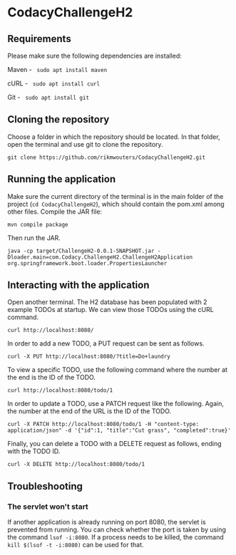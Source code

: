 # CodacyChallengeH2

## Requirements

Please make sure the following dependencies are installed:

Maven - ``` sudo apt install maven```

cURL - ``` sudo apt install curl```

Git - ``` sudo apt install git```

## Cloning the repository

Choose a folder in which the repository should be located. In that folder, open the terminal and use git to clone the repository.

```
git clone https://github.com/rikmwouters/CodacyChallengeH2.git
```

## Running the application

Make sure the current directory of the terminal is in the main folder of the project (```cd CodacyChallengeH2```), which should contain the pom.xml among other files. Compile the JAR file:

```
mvn compile package
```

Then run the JAR.

```
java -cp target/ChallengeH2-0.0.1-SNAPSHOT.jar -Dloader.main=com.Codacy.ChallengeH2.ChallengeH2Application org.springframework.boot.loader.PropertiesLauncher
```

## Interacting with the application

Open another terminal. The H2 database has been populated with 2 example TODOs at startup. We can view those TODOs using the cURL command. 

```
curl http://localhost:8080/ 
```

In order to add a new TODO, a PUT request can be sent as follows.

``` 
curl -X PUT http://localhost:8080/?title=Do+laundry 
```

To view a specific TODO, use the following command where the number at the end is the ID of the TODO.

``` 
curl http://localhost:8080/todo/1 
```

In order to update a TODO, use a PATCH request like the following. Again, the number at the end of the URL is the ID of the TODO.

``` 
curl -X PATCH http://localhost:8080/todo/1 -H "content-type: application/json" -d '{"id":1, "title":"Cut grass", "completed":true}' 
```

Finally, you can delete a TODO with a DELETE request as follows, ending with the TODO ID.

``` 
curl -X DELETE http://localhost:8080/todo/1 
```

## Troubleshooting

### The servlet won't start
If another application is already running on port 8080, the servlet is prevented from running. You can check whether the port is taken by using the command ``` lsof -i:8080 ```. If a process needs to be killed, the command ```kill $(lsof -t -i:8080)``` can be used for that.
